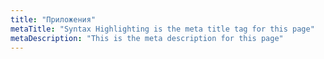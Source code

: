 ```yaml
---
title: "Приложения"
metaTitle: "Syntax Highlighting is the meta title tag for this page"
metaDescription: "This is the meta description for this page"
---
```



